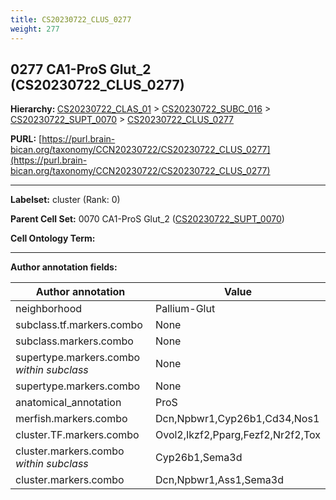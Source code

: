 ```yaml
---
title: CS20230722_CLUS_0277
weight: 277
---
```

## 0277 CA1-ProS Glut_2 (CS20230722_CLUS_0277)
<b>Hierarchy: </b>
[CS20230722_CLAS_01](../CS20230722_CLAS_01) >
[CS20230722_SUBC_016](../CS20230722_SUBC_016) >
[CS20230722_SUPT_0070](../CS20230722_SUPT_0070) >
[CS20230722_CLUS_0277](../CS20230722_CLUS_0277)

**PURL:** [https://purl.brain-bican.org/taxonomy/CCN20230722/CS20230722_CLUS_0277](https://purl.brain-bican.org/taxonomy/CCN20230722/CS20230722_CLUS_0277)

---


**Labelset:** cluster (Rank: 0)

**Parent Cell Set:** 0070 CA1-ProS Glut_2 ([CS20230722_SUPT_0070](../CS20230722_SUPT_0070))



**Cell Ontology Term:** 

[MARKER GENES.]: #


---

[TRANSFERRED ANNOTATIONS.]: #


[AUTHOR ANNOTATION FIELDS.]: #


**Author annotation fields:**

| Author annotation | Value |
|-------------------|-------|
|neighborhood|Pallium-Glut|
|subclass.tf.markers.combo|None|
|subclass.markers.combo|None|
|supertype.markers.combo _within subclass_|None|
|supertype.markers.combo|None|
|anatomical_annotation|ProS|
|merfish.markers.combo|Dcn,Npbwr1,Cyp26b1,Cd34,Nos1|
|cluster.TF.markers.combo|Ovol2,Ikzf2,Pparg,Fezf2,Nr2f2,Tox|
|cluster.markers.combo _within subclass_|Cyp26b1,Sema3d|
|cluster.markers.combo|Dcn,Npbwr1,Ass1,Sema3d|
